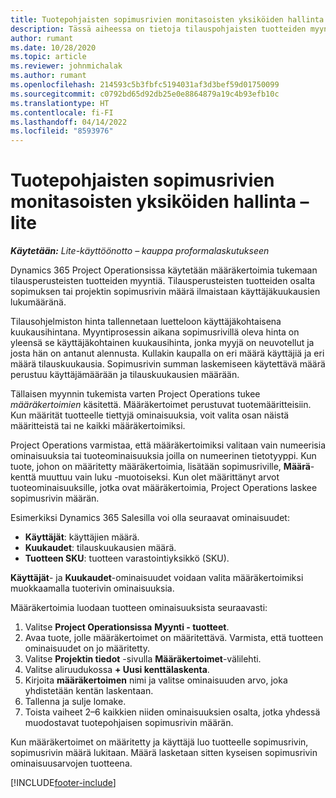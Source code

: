 ```yaml
---
title: Tuotepohjaisten sopimusrivien monitasoisten yksiköiden hallinta – lite
description: Tässä aiheessa on tietoja tilauspohjaisten tuotteiden myynnin tukemisesta.
author: rumant
ms.date: 10/28/2020
ms.topic: article
ms.reviewer: johnmichalak
ms.author: rumant
ms.openlocfilehash: 214593c5b3fbfc5194031af3d3bef59d01750099
ms.sourcegitcommit: c0792bd65d92db25e0e8864879a19c4b93efb10c
ms.translationtype: HT
ms.contentlocale: fi-FI
ms.lasthandoff: 04/14/2022
ms.locfileid: "8593976"
---
```

# <a name="manage-complex-units-for-product-based-contract-lines---lite"></a>Tuotepohjaisten sopimusrivien monitasoisten yksiköiden hallinta – lite

_**Käytetään:** Lite-käyttöönotto – kauppa proformalaskutukseen_

Dynamics 365 Project Operationsissa käytetään määräkertoimia tukemaan tilausperusteisten tuotteiden myyntiä. Tilausperusteisten tuotteiden osalta sopimuksen tai projektin sopimusrivin määrä ilmaistaan käyttäjäkuukausien lukumääränä.

Tilausohjelmiston hinta tallennetaan luetteloon käyttäjäkohtaisena kuukausihintana. Myyntiprosessin aikana sopimusrivillä oleva hinta on yleensä se käyttäjäkohtainen kuukausihinta, jonka myyjä on neuvotellut ja josta hän on antanut alennusta. Kullakin kaupalla on eri määrä käyttäjiä ja eri määrä tilauskuukausia. Sopimusrivin summan laskemiseen käytettävä määrä perustuu käyttäjämäärään ja tilauskuukausien määrään.

Tällaisen myynnin tukemista varten Project Operations tukee *määräkertoimien* käsitettä. Määräkertoimet perustuvat tuotemääritteisiin. Kun määrität tuotteelle tiettyjä ominaisuuksia, voit valita osan näistä määritteistä tai ne kaikki määräkertoimiksi.

Project Operations varmistaa, että määräkertoimiksi valitaan vain numeerisia ominaisuuksia tai tuoteominaisuuksia joilla on numeerinen tietotyyppi. Kun tuote, johon on määritetty määräkertoimia, lisätään sopimusriville, **Määrä**-kenttä muuttuu vain luku -muotoiseksi. Kun olet määrittänyt arvot tuoteominaisuuksille, jotka ovat määräkertoimia, Project Operations laskee sopimusrivin määrän.

Esimerkiksi Dynamics 365 Salesilla voi olla seuraavat ominaisuudet:

- **Käyttäjät**: käyttäjien määrä.
- **Kuukaudet**: tilauskuukausien määrä.
- **Tuotteen SKU**: tuotteen varastointiyksikkö (SKU).

**Käyttäjät**- ja **Kuukaudet**-ominaisuudet voidaan valita määräkertoimiksi muokkaamalla tuoterivin ominaisuuksia.

Määräkertoimia luodaan tuotteen ominaisuuksista seuraavasti:

1. Valitse **Project Operationsissa** **Myynti - tuotteet**.
2. Avaa tuote, jolle määräkertoimet on määritettävä. Varmista, että tuotteen ominaisuudet on jo määritetty.
3. Valitse **Projektin tiedot** -sivulla **Määräkertoimet**-välilehti.
4. Valitse aliruudukossa **+ Uusi kenttälaskenta**.
5. Kirjoita **määräkertoimen** nimi ja valitse ominaisuuden arvo, joka yhdistetään kentän laskentaan.
6. Tallenna ja sulje lomake.
7. Toista vaiheet 2–6 kaikkien niiden ominaisuuksien osalta, jotka yhdessä muodostavat tuotepohjaisen sopimusrivin määrän.

Kun määräkertoimet on määritetty ja käyttäjä luo tuotteelle sopimusrivin, sopimusrivin määrä lukitaan. Määrä lasketaan sitten kyseisen sopimusrivin ominaisuusarvojen tuotteena.


[!INCLUDE[footer-include](../../includes/footer-banner.md)]